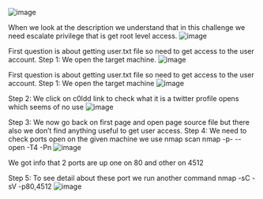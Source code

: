 ![image](https://github.com/user-attachments/assets/4bdb49c4-6535-416f-ae4d-08427f93569e)

When we look at the description we understand that in this challenge we need escalate privilege that is get root level access.
![image](https://github.com/user-attachments/assets/42cea0b7-7041-4e28-ac99-d8118c64b370)

First question is about getting user.txt file so need to get access to the user account.
Step 1: We open the target machine.
![image](https://github.com/user-attachments/assets/0014600f-aebe-413d-a4ef-df414c0fe829)

First question is about getting user.txt file so need to get access to the user account.
Step 1: We open the target machine
![image](https://github.com/user-attachments/assets/d09deff1-c056-4d82-81f6-ac14a253367c)

Step 2: We click on c0ldd link to check what it is a twitter profile opens which seems of no use
![image](https://github.com/user-attachments/assets/e693a820-64cd-4f95-ab31-ab41c018842e)

Step 3: We now go back on first page and open page source file but there also we don’t find anything useful to get user access.
Step 4: We need to check ports open on the given machine we use nmap scan
nmap -p- --open -T4 -Pn <ip addresss>
![image](https://github.com/user-attachments/assets/7b8d7918-c660-4cae-b14d-c97cdea3e7ee)

We got info that 2 ports are up one on 80 and other on 4512

Step 5: To see detail about these port we run another command
nmap -sC -sV -p80,4512 <ip addresss>
![image](https://github.com/user-attachments/assets/56310508-e676-4dfa-80e8-7844d2f6bb0d)


